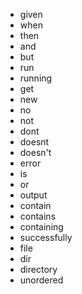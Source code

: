 - given
- when
- then
- and
- but
- run
- running
- get
- new
- no
- not
- dont
- doesnt
- doesn't
- error
- is
- or
- output
- contain
- contains
- containing
- successfully
- file
- dir
- directory
- unordered
